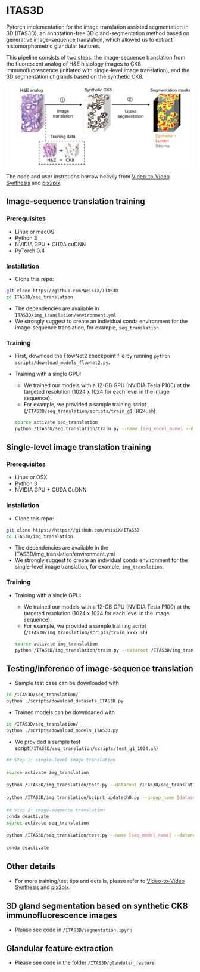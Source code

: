 # ITAS3D

Pytorch implementation for the image translation assisted segmentation in 3D (ITAS3D), an annotation-free 3D gland-segmentation method based on generative image-sequence translation, which allowed us to extract histomorphometric glandular features. 

This pipeline consists of two steps: the image-sequence translation from the fluorescent analog of H&E histology images to CK8 immunofluorescence (initiated with single-level image translation), and the 3D segmentation of glands based on the synthetic CK8.

<img src="https://github.com/WeisiX/ITAS3D/blob/master/img/overview.png" width="600px"/>

The code and user instrctions borrow heavily from [Video-to-Video Synthesis](https://tcwang0509.github.io/vid2vid/) and [pix2pix](https://github.com/junyanz/pytorch-CycleGAN-and-pix2pix).

## Image-sequence translation training

### Prerequisites
- Linux or macOS
- Python 3
- NVIDIA GPU + CUDA cuDNN
- PyTorch 0.4

### Installation
- Clone this repo:
```bash
git clone https://github.com/WeisiX/ITAS3D
cd ITAS3D/seq_translation
```
- The dependencies are available in `ITAS3D/img_translation/environment.yml`
- We strongly suggest to create an individual conda environment for the image-sequence translation, for example, `seq_translation`.

### Training
- First, download the FlowNet2 checkpoint file by running `python scripts/download_models_flownet2.py`.

- Training with a single GPU:
  - We trained our models with a 12-GB GPU (NVIDIA Tesla P100) at the targeted resolution (1024 x 1024 for each level in the image sequence). 
  - For example, we provided a sample training script (`/ITAS3D/seq_translation/scripts/train_g1_1024.sh`)
 
  ```bash
  source activate seq_translation
  python /ITAS3D/seq_translation/train.py --name [seq_model_name] --dataroot /ITAS3D/seq_translation/datasets/[dataset_name]/ --checkpoints_dir /ITAS3D/seq_translation/checkpoints --dataset_mode w1 --output_nc 3 --loadSize 800 --n_downsample_G 2 --n_frames_D 2 --num_D 3 --max_frames_per_gpu 1 --n_frames_total 4 --niter_step 2 
  ```
  
## Single-level image translation training

### Prerequisites
- Linux or OSX
- Python 3
- NVIDIA GPU + CUDA CuDNN

### Installation
- Clone this repo:
```bash
git clone https://https://github.com/WeisiX/ITAS3D
cd ITAS3D/img_translation
```
- The dependencies are available in the ITAS3D/img_translation/environment.yml
- We strongly suggest to create an individual conda environment for the single-level image translation, for example, `img_translation`.

### Training

- Training with a single GPU:
  - We trained our models with a 12-GB GPU (NVIDIA Tesla P100) at the targeted resolution (1024 x 1024 for each level in the image sequence). 
  - For example, we provided a sample training script (`/ITAS3D/img_translation/scripts/train_xxxx.sh`)
 
  ```bash
  source activate img_translation
  python /ITAS3D/img_translation/train.py --dataroot /ITAS3D/img_translation/datasets/[dataset_name] --checkpoints_dir /ITAS3D/img_translation/checkpoints --name [img_model_name] --model pix2pix --netG unet_512 --direction AtoB --lambda_L1 100 --dataset_mode frameseq --norm batch --pool_size 0 --input_nc 3 --output_nc 1 --load_size 1024 --crop_size 512 --display_id 0
  ```

## Testing/Inference of image-sequence translation

- Sample test case can be downloaded with 
```bash
cd /ITAS3D/seq_translation/
python ./scripts/download_datasets_ITAS3D.py
```
- Trained models can be downloaded with 
```bash
cd /ITAS3D/seq_translation/
python ./scripts/download_models_ITAS3D.py
```

- We provided a sample test script(`/ITAS3D/seq_translation/scripts/test_g1_1024.sh`)

```bash
## Step 1: single-level image translation

source activate img_translation

python /ITAS3D/img_translation/test.py --dataroot /ITAS3D/seq_translation/datasets/[dataset_name] --checkpoints_dir /ITAS3D/img_translation/checkpoints --name [img_model_name] --model pix2pix --netG unet_512 --direction AtoB --dataset_mode frameseqtest --norm batch --input_nc 3 --output_nc 1 --results_dir /ITAS3D/img_translation/results/[dataset_name] --num_test 100000 --load_size 1024 --crop_size 1024 

python /ITAS3D/img_translation/sciprt_updatech0.py --group_name [dataset_name]

## Step 2: image-sequence translation
conda deactivate
source activate seq_translation

python /ITAS3D/seq_translation/test.py --name [seq_model_name] --dataroot /ITAS3D/seq_translation/datasets/[dataset_name] --checkpoints_dir /ITAS3D/seq_translation/checkpoints --dataset_mode w1_test --output_nc 3 --loadSize 1024 --n_scales_spatial 1 --n_downsample_G 2 --use_real_img --results_dir /ITAS3D/seq_translation/results/[dataset_name] --how_many 100000

conda deactivate
```

## Other details
- For more training/test tips and details, please refer to [Video-to-Video Synthesis](https://tcwang0509.github.io/vid2vid/) and [pix2pix](https://github.com/junyanz/pytorch-CycleGAN-and-pix2pix).

## 3D gland segmentation based on synthetic CK8 immunofluorescence images
- Please see code in `/ITAS3D/segmentation.ipynb`

## Glandular feature extraction
- Please see code in the folder `/ITAS3D/glandular_feature`
